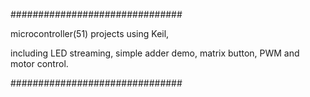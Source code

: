 ###############################

microcontroller(51) projects using Keil,

including LED streaming, simple adder demo, matrix button, PWM and motor control.

###############################
